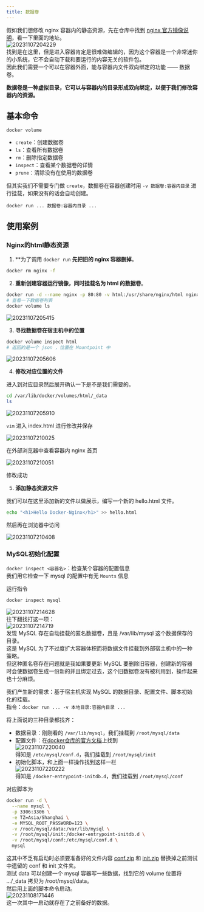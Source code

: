 ```yaml
---
title: 数据卷
---
```


假如我们想修改 nginx 容器内的静态资源，先在仓库中找到 [nginx 官方镜像说明](https://hub.docker.com/_/nginx)，看一下里面的地址。  
![20231107204229](https://cr-demo-blog-1308117710.cos.ap-nanjing.myqcloud.com/chivas-regal/20231107204229.png)  
找到是在这里，但是进入容器肯定是很难做编辑的，因为这个容器是一个非常迷你的小系统，它不会自动下载和要运行的内容无关的软件包。  
因此我们需要一个可以在容器外面，能与容器内文件双向绑定的功能 —— 数据卷。  

**数据卷是一种虚拟目录，它可以与容器内的目录形成双向绑定，以便于我们修改容器内的资源。**  

## 基本命令

`docker volume `
- `create`：创建数据卷
- `ls`：查看所有数据卷
- `rm`：删除指定数据卷
- `inspect`：查看某个数据卷的详情
- `prune`：清除没有在使用的数据卷

但其实我们不需要专门做 `create`，数据卷在容器创建时用 `-v 数据卷:容器内目录` 进行挂载，如果没有的话会自动创建。  

`docker run ... 数据卷:容器内目录 ...`  

## 使用案例

### Nginx的html静态资源

1. **为了调用 `docker run` **先把旧的 nginx 容器删掉**。  

<p></p>

```sh
docker rm nginx -f
```

2. **重新创建容器运行镜像，同时挂载名为 html 的数据卷**。  

<p></p>

```sh
docker run -d --name nginx -p 80:80 -v html:/usr/share/nginx/html nginx
# 查看一下数据卷列表
docker volume ls
```

![20231107205415](https://cr-demo-blog-1308117710.cos.ap-nanjing.myqcloud.com/chivas-regal/20231107205415.png)


3. **寻找数据卷在宿主机中的位置**

<p></p>

```sh
docker volume inspect html
# 返回的是一个 json ，位置在 Mountpoint 中
```

![20231107205606](https://cr-demo-blog-1308117710.cos.ap-nanjing.myqcloud.com/chivas-regal/20231107205606.png)

4. **修改对应位置的文件**

进入到对应目录然后展开确认一下是不是我们需要的。  

```sh
cd /var/lib/docker/volumes/html/_data
ls
```

![20231107205910](https://cr-demo-blog-1308117710.cos.ap-nanjing.myqcloud.com/chivas-regal/20231107205910.png)

`vim` 进入 index.html 进行修改并保存  

![20231107210025](https://cr-demo-blog-1308117710.cos.ap-nanjing.myqcloud.com/chivas-regal/20231107210025.png)

在外部浏览器中查看容器内 nginx 首页  

![20231107210051](https://cr-demo-blog-1308117710.cos.ap-nanjing.myqcloud.com/chivas-regal/20231107210051.png)  

修改成功

5. **添加静态资源文件**  

我们可以在这里添加新的文件以做展示，编写一个新的 hello.html 文件。  

```sh
echo "<h1>Hello Docker-Nginx</h1>" >> hello.html
```

然后再在浏览器中访问  

![20231107210408](https://cr-demo-blog-1308117710.cos.ap-nanjing.myqcloud.com/chivas-regal/20231107210408.png)

### MySQL初始化配置

`docker inspect <容器名>`：检查某个容器的配置信息  
我们用它检查一下 mysql 的配置中有无 `Mounts` 信息  

运行指令  

```sh
docker inspect mysql
```

![20231107214628](https://cr-demo-blog-1308117710.cos.ap-nanjing.myqcloud.com/chivas-regal/20231107214628.png)  
往下翻找打这一项：  
![20231107214719](https://cr-demo-blog-1308117710.cos.ap-nanjing.myqcloud.com/chivas-regal/20231107214719.png)  
发现 MySQL 存在自动挂载的匿名数据卷，且是 /var/lib/mysql 这个数据保存的目录。   
这是 MySQL 为了不过度扩大容器体积而将数据文件挂载到外部宿主机中的一种策略。  
但这种匿名卷存在问题就是我如果要更新 MySQL 要删除旧容器，创建新的容器时会使数据卷生成一份新的并且绑定过去，这个旧数据卷没有被利用到，操作起来也十分麻烦。  

我们产生新的需求：基于宿主机实现 MySQL 的数据目录、配置文件、脚本初始化的挂载。  
指令：`docker run ... -v 本地目录:容器内目录 ...`  

将上面说的三种目录都找齐：
- 数据目录：刚刚看的 `/var/lib/mysql`，我们挂载到 `/root/mysql/data`
- 配置文件：在[docker仓库的官方文档](https://hub.docker.com/_/mysql)上找到  
  ![20231107220040](https://cr-demo-blog-1308117710.cos.ap-nanjing.myqcloud.com/chivas-regal/20231107220040.png)  
  得知是 `/etc/mysql/conf.d`，我们挂载到 `/root/mysql/init`
- 初始化脚本，和上面一样操作找到这样一栏  
  ![20231107220222](https://cr-demo-blog-1308117710.cos.ap-nanjing.myqcloud.com/chivas-regal/20231107220222.png)  
  得知是 `/docker-entrypoint-initdb.d`，我们挂载到 `/root/mysql/conf`

对应脚本为  

```sh
docker run -d \
  --name mysql \
  -p 3306:3306 \
  -e TZ=Asia/Shanghai \
  -e MYSQL_ROOT_PASSWORD=123 \
  -v /root/mysql/data:/var/lib/mysql \
  -v /root/mysql/init:/docker-entrypoint-initdb.d \
  -v /root/mysql/conf:/etc/mysql/conf.d \
  mysql
```

这其中不乏有启动时必须要准备好的文件内容 <a href="https://github.com/Chivas-Regal/Tech/raw/main/static/docker/conf.zip" download>conf.zip<Badge type="tip" text="download" vertical="top" /></a> 和 <a href="https://github.com/Chivas-Regal/Tech/raw/main/static/docker/init.zip" download>init.zip<Badge type="tip" text="download" vertical="top" /></a> 替换掉之前测试中遗留的 conf 和 init 文件夹。  
测试 data 可以创建一个 mysql 容器写一些数据，找到它的 volume 位置将 .../_data 拷贝为 /root/mysql/data。       
然后用上面的脚本命令启动。      
![20231108171446](https://cr-demo-blog-1308117710.cos.ap-nanjing.myqcloud.com/chivas-regal/20231108171446.png)  
这一次其中一启动就存在了之前备好的数据。